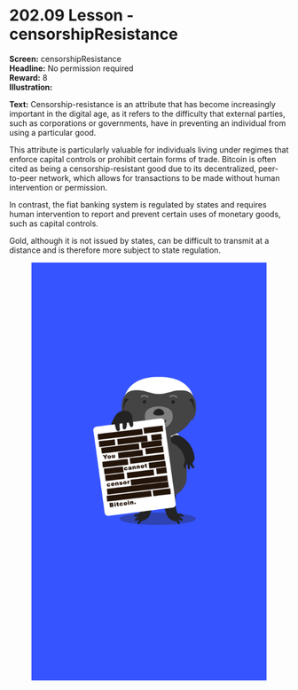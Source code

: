 # 202.09 Lesson - censorshipResistance

**Screen:** censorshipResistance\
**Headline:** No permission required\
**Reward:** 8\
**Illustration:**

**Text:** Censorship-resistance is an attribute that has become increasingly important in the digital age, as it refers to the difficulty that external parties, such as corporations or governments, have in preventing an individual from using a particular good.&#x20;

This attribute is particularly valuable for individuals living under regimes that enforce capital controls or prohibit certain forms of trade. Bitcoin is often cited as being a censorship-resistant good due to its decentralized, peer-to-peer network, which allows for transactions to be made without human intervention or permission.

In contrast, the fiat banking system is regulated by states and requires human intervention to report and prevent certain uses of monetary goods, such as capital controls.&#x20;

Gold, although it is not issued by states, can be difficult to transmit at a distance and is therefore more subject to state regulation.

<figure><img src="../.gitbook/assets/202-09.png" alt=""><figcaption></figcaption></figure>
